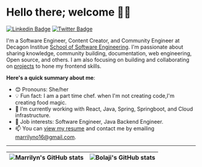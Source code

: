 # Hello there; welcome 👋🏾

 [![Linkedin Badge](https://img.shields.io/badge/-MarrilynOlungweonwi-blue?style=for-the-badge&logo=Linkedin&logoColor=white&link=https://www.linkedin.com/in/marrilyn-olungweonwi-779a82177/)](https://www.linkedin.com/in/marrilyn-olungweonwi-779a82177/) [![Twitter Badge](https://img.shields.io/badge/-@MarrilynO-1ca0f1?style=for-the-badge&logo=twitter&logoColor=white&link=https://twitter.com/MarrilynO)](https://twitter.com/MarrilynO)

I'm a Software Engineer, Content Creator, and Community Engineer at Decagon Institue [School of Software Engineering](https://decagon.institute/). I'm passionate about sharing knowledge, community building, documentation, web engineering, Open source, and others. I am also focusing on building and collaborating on [projects](https://github.com/Marrilyn16) to hone my frontend skills.

**Here's a quick summary about me**:

- 😊 Pronouns: She/her
- 💡 Fun fact: I am a part time chef. when I'm not creating code,I'm creating food magic.
- 🌱 I’m currently working with React, Java, Spring, Springboot, and Cloud infrastructure.
- 💼 Job interests: Software Engineer, Java Backend Engineer.
- 📫 You can [view my resume](#) and contact me by emailing marrilyno16@gmail.com.

---

| <img align="center" src="https://github-readme-stats.vercel.app/api?username=Marrilyn16&show_icons=true&include_all_commits=true&hide_border=true" alt="Marrilyn's GitHub stats" /> | <img align="center" src="https://github-readme-stats.vercel.app/api/top-langs/?username=Marrilyn16&langs_count=8&layout=compact&hide_border=true" alt="Bolaji's GitHub stats" /> |
| ------------- | ------------- |
